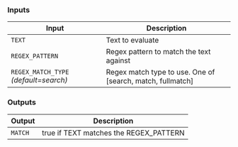 ### Inputs

| Input                                             | Description                                        |
|------------------------------------------------------|-----------------------------------------------|
| `TEXT`  | Text to evaluate    |
| `REGEX_PATTERN`  | Regex pattern to match the text against    |
| `REGEX_MATCH_TYPE` _(default=search)_  | Regex match type to use. One of [search, match, fullmatch]  |


### Outputs

| Output                                             | Description                                        |
|------------------------------------------------------|-----------------------------------------------|
| `MATCH`  | true if TEXT matches the REGEX_PATTERN    |